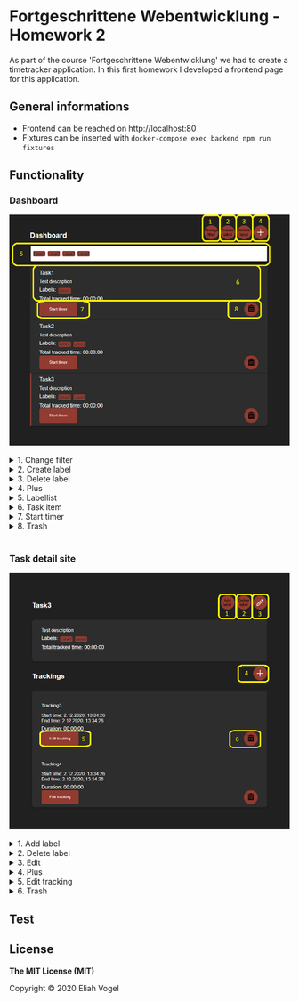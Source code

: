 # Fortgeschrittene Webentwicklung - Homework 2
As part of the course 'Fortgeschrittene Webentwicklung' we had to create a timetracker application. In this first homework I developed a frontend page for this application.

## General informations

* Frontend can be reached on http://localhost:80
* Fixtures can be inserted with `docker-compose exec backend npm run fixtures`

## Functionality

### Dashboard
![dashboard.png](./doc/dashboard.png "dashboard")
<details>
<summary>1. Change filter</summary>
Click here to change the filter. The following modal will come up:
<br>
<img  src="doc/filter.png"></img>
</details>
<details>
<summary>2. Create label</summary>
Click here to create a label. The following modal will come up:
<br>
<img  src="doc/addLabel.png"></img>
</details>
<details>
<summary>3. Delete label</summary>
Click here to delete a filter. The following modal will come up:
<br>
<img  src="doc/deleteLabel.png"></img>
</details>
<details>
<summary>4. Plus</summary>
Click here to create a task. The following modal will come up:
<br>
<img  src="doc/addTask.png"></img>
</details>
<details>
<summary>5. Labellist</summary>
Here are all available labels listed.
</details>
<details>
<summary>6. Task item</summary>
Click here to visit the task detail site.
</details>
<details>
<summary>7. Start timer</summary>
Click here to start a new tracking of a specific task.
</details>
<details>
<summary>8. Trash</summary>
Click here to delete a specific task
<img  src="doc/filter.png"></img>
</details>
<br>

### Task detail site
![taskDetailSite.png](./doc/taskDetailSite.png "task detail site")
<details>
<summary>1. Add label</summary>
Click here to add a label to the task. The following modal will come up:
<br>
<img  src="doc/addLabelToTask.png"></img>
</details>
<details>
<summary>2. Delete label</summary>
Click here to delete a label from the task. The following modal will come up:
<br>
<img  src="doc/deleteLabelFromTask.png"></img>
</details>
<details>
<summary>3. Edit</summary>
Click here to edit the task. The following modal will come up:
<br>
<img  src="doc/editTask.png"></img>
</details>
<details>
<summary>4. Plus</summary>
Click here to add a tracking to the task. The following modal will come up:
<br>
<img  src="doc/addTracking.png"></img>
</details>
<details>
<summary>5. Edit tracking</summary>
Click here to edit a tracking. The following modal will come up:
<br>
![editTracking.png](./doc/editTracking.png "edit tracking")
</details>
<details>
<summary>6. Trash</summary>
Click here to delete a tracking
</details>

## Test

## License
**The MIT License (MIT)**

Copyright © 2020 Eliah Vogel
